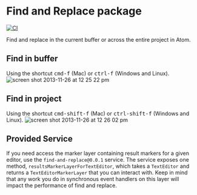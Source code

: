# Find and Replace package
[![CI](https://github.com/atom/find-and-replace/actions/workflows/ci.yml/badge.svg)](https://github.com/atom/find-and-replace/actions/workflows/ci.yml)

Find and replace in the current buffer or across the entire project in Atom.

## Find in buffer

Using the shortcut <kbd>cmd-f</kbd> (Mac) or <kbd>ctrl-f</kbd> (Windows and Linux).
![screen shot 2013-11-26 at 12 25 22 pm](https://f.cloud.github.com/assets/69169/1625938/a859fa70-56d9-11e3-8b2a-ac37c5033159.png)

## Find in project

Using the shortcut <kbd>cmd-shift-f</kbd> (Mac) or <kbd>ctrl-shift-f</kbd> (Windows and Linux).
![screen shot 2013-11-26 at 12 26 02 pm](https://f.cloud.github.com/assets/69169/1625945/b216d7b8-56d9-11e3-8b14-6afc33467be9.png)

## Provided Service

If you need access the marker layer containing result markers for a given editor, use the `find-and-replace@0.0.1` service. The service exposes one method, `resultsMarkerLayerForTextEditor`, which takes a `TextEditor` and returns a `TextEditorMarkerLayer` that you can interact with. Keep in mind that any work you do in synchronous event handlers on this layer will impact the performance of find and replace.
